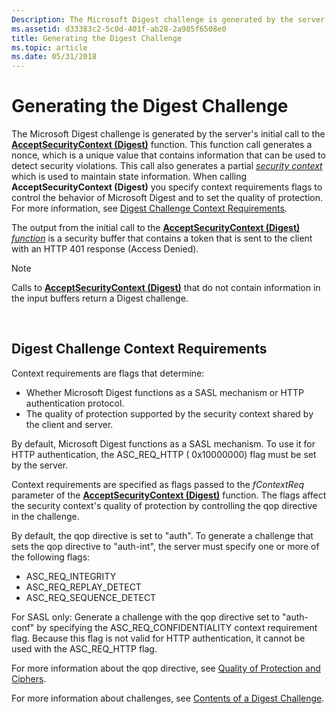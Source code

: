 ```yaml
---
Description: The Microsoft Digest challenge is generated by the server's initial call to the AcceptSecurityContext (Digest) function.
ms.assetid: d33383c2-5c0d-401f-ab28-2a985f6508e0
title: Generating the Digest Challenge
ms.topic: article
ms.date: 05/31/2018
---
```


# Generating the Digest Challenge

The Microsoft Digest challenge is generated by the server's initial call to the [**AcceptSecurityContext (Digest)**](/windows/win32/api/sspi/nf-sspi-acceptsecuritycontext) function. This function call generates a nonce, which is a unique value that contains information that can be used to detect security violations. This call also generates a partial [*security context*](/windows/desktop/SecGloss/s-gly) which is used to maintain state information. When calling **AcceptSecurityContext (Digest)** you specify context requirements flags to control the behavior of Microsoft Digest and to set the quality of protection. For more information, see [Digest Challenge Context Requirements](#digest-challenge-context-requirements).

The output from the initial call to the [**AcceptSecurityContext (Digest)**](/windows/win32/api/sspi/nf-sspi-acceptsecuritycontext) [*function*](/windows/desktop/SecGloss/c-gly) is a security buffer that contains a token that is sent to the client with an HTTP 401 response (Access Denied).

> [!Note]  
> Calls to [**AcceptSecurityContext (Digest)**](/windows/win32/api/sspi/nf-sspi-acceptsecuritycontext) that do not contain information in the input buffers return a Digest challenge.

 

## Digest Challenge Context Requirements

Context requirements are flags that determine:

-   Whether Microsoft Digest functions as a SASL mechanism or HTTP authentication protocol.
-   The quality of protection supported by the security context shared by the client and server.

By default, Microsoft Digest functions as a SASL mechanism. To use it for HTTP authentication, the ASC\_REQ\_HTTP ( 0x10000000) flag must be set by the server.

Context requirements are specified as flags passed to the *fContextReq* parameter of the [**AcceptSecurityContext (Digest)**](/windows/win32/api/sspi/nf-sspi-acceptsecuritycontext) function. The flags affect the security context's quality of protection by controlling the qop directive in the challenge.

By default, the qop directive is set to "auth". To generate a challenge that sets the qop directive to "auth-int", the server must specify one or more of the following flags:

-   ASC\_REQ\_INTEGRITY
-   ASC\_REQ\_REPLAY\_DETECT
-   ASC\_REQ\_SEQUENCE\_DETECT

For SASL only: Generate a challenge with the qop directive set to "auth-conf" by specifying the ASC\_REQ\_CONFIDENTIALITY context requirement flag. Because this flag is not valid for HTTP authentication, it cannot be used with the ASC\_REQ\_HTTP flag.

For more information about the qop directive, see [Quality of Protection and Ciphers](quality-of-protection-and-ciphers.md).

For more information about challenges, see [Contents of a Digest Challenge](contents-of-a-digest-challenge.md).

 

 